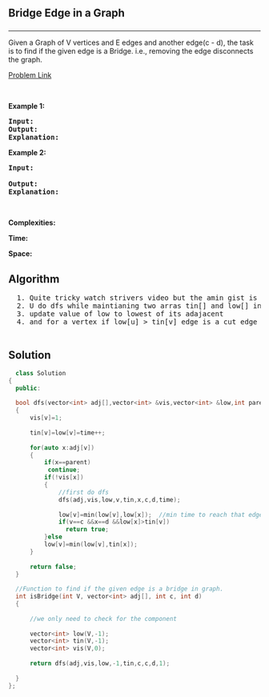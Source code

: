 <h2>Bridge Edge in a Graph</h2>
<h3></h3><hr>
<div><p>
  
Given a Graph of V vertices and E edges and another edge(c - d), the task is to find if the given edge is a Bridge. i.e., removing the edge disconnects the graph.
 
</p>


[Problem Link](https://practice.geeksforgeeks.org/problems/bridge-edge-in-graph/1)

<p>&nbsp;</p>
<p><strong>Example 1:</strong></p>

      
 
<pre><strong>Input:</strong>
<strong>Output:</strong> 
<strong>Explanation:</strong> 
</pre>

<p><strong>Example 2:</strong></p>

<pre><strong>Input:</strong> 
     
<strong>Output:</strong> 
<strong>Explanation:</strong> 
</pre>

<p>&nbsp;</p>
<p><strong>Complexities:</strong></p>
<strong>Time:</strong> 
  
<strong>Space:</strong> 
  <h2> Algorithm </h2>
 <pre>
  1. Quite tricky watch strivers video but the amin gist is
  2. U do dfs while maintianing two arras tin[] and low[] intializie both to time
  3. update value of low to lowest of its adajacent
  4. and for a vertex if low[u] > tin[v] edge is a cut edge
  </pre>
  <h2> Solution </h2>
  
  ``` c++
	class Solution
{
	public:
	
	bool dfs(vector<int> adj[],vector<int> &vis,vector<int> &low,int parent,vector<int> &tin,int v,int c,int d,int time)
	{
	    vis[v]=1;
	    
	    tin[v]=low[v]=time++;
	    
	    for(auto x:adj[v])
	    {   
	        if(x==parent)
	         continue;
	        if(!vis[x])
	        {
	            //first do dfs
	            dfs(adj,vis,low,v,tin,x,c,d,time);
	             
	            low[v]=min(low[v],low[x]);  //min time to reach that edge is there of adajacent 
	            if(v==c &&x==d &&low[x]>tin[v])
	              return true;
	        }else
	        low[v]=min(low[v],tin[x]);
	    }
	    
	    return false;
	}
	
    //Function to find if the given edge is a bridge in graph.
    int isBridge(int V, vector<int> adj[], int c, int d) 
    {
        
        //we only need to check for the component 
        
        vector<int> low(V,-1);
        vector<int> tin(V,-1);
        vector<int> vis(V,0);
        
        return dfs(adj,vis,low,-1,tin,c,c,d,1);
        
    }
};

  ```
</div>
